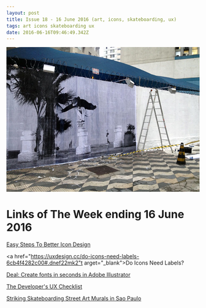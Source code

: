 ```yaml
---
layout: post
title: Issue 18 - 16 June 2016 (art, icons, skateboarding, ux)
tags: art icons skateboarding ux
date: 2016-06-16T09:46:49.342Z
---
```

![Easy Steps To Better Icon Designunt](/assets/uploads/issue-18.jpg "Easy Steps To Better Icon Designunt")

# Links of The Week ending 16 June 2016

<a href="https://www.smashingmagazine.com/2016/05/easy-steps-to-better-logo-design/" target="_blank">Easy Steps To Better Icon Design</a>

<a href="https://uxdesign.cc/do-icons-need-labels-6cb4f4282c00#.dnef22mk2"t arget="_blank">Do Icons Need Labels?</a>

<a href="http://www.webdesignerdepot.com/2016/06/deal-create-fonts-in-seconds-in-adobe-illustrator/" target="_blank">Deal: Create fonts in seconds in Adobe Illustrator</a>

<a href="http://uxmag.com/articles/the-developer-s-ux-checklist" target="_blank">The Developer's UX Checklist</a>

<a href="http://www.fubiz.net/2016/06/02/striking-skateboarding-street-art-murals-in-sao-paulo/" target="_blank">Striking Skateboarding Street Art Murals in Sao Paulo</a>
